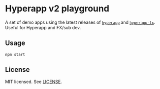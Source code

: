 # Hyperapp v2 playground

A set of demo apps using the latest releases of [`hyperapp`](https://github.com/jorgebucaran/hyperapp) and [`hyperapp-fx`](https://github.com/okwolf/hyperapp-fx). Useful for Hyperapp and FX/sub dev.

## Usage

```console
npm start
```

## License

MIT licensed. See [LICENSE](LICENSE.md).
